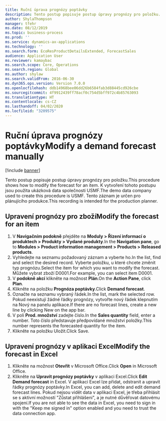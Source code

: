 ```yaml
---
title: Ruční úprava prognózy poptávky
description: Tento postup popisuje postup úpravy prognózy pro položku.
author: ShylaThompson
manager: tfehr
ms.date: 08/12/2019
ms.topic: business-process
ms.prod: ''
ms.service: dynamics-ax-applications
ms.technology: ''
ms.search.form: EcoResProductDetailsExtended, ForecastSales
audience: Application User
ms.reviewer: kamaybac
ms.search.scope: Core, Operations
ms.search.region: Global
ms.author: shylaw
ms.search.validFrom: 2016-06-30
ms.dyn365.ops.version: Version 7.0.0
ms.openlocfilehash: ddb14968bee06dd26b6584fab3d88445cd926cbe
ms.sourcegitcommit: 4f9912439ff78acf0c754d5bff972c4b85763093
ms.translationtype: HT
ms.contentlocale: cs-CZ
ms.lasthandoff: 04/02/2020
ms.locfileid: "3209575"
---
```

# <a name="modify-a-demand-forecast-manually"></a><span data-ttu-id="7aa25-103">Ruční úprava prognózy poptávky</span><span class="sxs-lookup"><span data-stu-id="7aa25-103">Modify a demand forecast manually</span></span>

[!include [banner](../../includes/banner.md)]

<span data-ttu-id="7aa25-104">Tento postup popisuje postup úpravy prognózy pro položku.</span><span class="sxs-lookup"><span data-stu-id="7aa25-104">This procedure shows how to modify the forecast for an item.</span></span> <span data-ttu-id="7aa25-105">K vytvoření tohoto postupu jsou použita ukázková data společnosti USMF.</span><span class="sxs-lookup"><span data-stu-id="7aa25-105">The demo data company used to create this procedure is USMF.</span></span> <span data-ttu-id="7aa25-106">Tento záznam je určen pro plánujícího produkce.</span><span class="sxs-lookup"><span data-stu-id="7aa25-106">This recording is intended for the production planner.</span></span> 


## <a name="modify-the-forecast-for-an-item"></a><span data-ttu-id="7aa25-107">Upravení prognózy pro zboží</span><span class="sxs-lookup"><span data-stu-id="7aa25-107">Modify the forecast for an item</span></span>
1. <span data-ttu-id="7aa25-108">V **Navigačním podokně** přejděte na **Moduly > Řízení informací o produktech > Produkty > Vydané produkty**.</span><span class="sxs-lookup"><span data-stu-id="7aa25-108">In the **Navigation pane**, go to **Modules > Product information management > Products > Released products**.</span></span>
2. <span data-ttu-id="7aa25-109">Vyhledejte na seznamu požadovaný záznam a vyberte ho.</span><span class="sxs-lookup"><span data-stu-id="7aa25-109">In the list, find and select the desired record.</span></span> <span data-ttu-id="7aa25-110">Vyberte položku, u které chcete změnit typ prognózu.</span><span class="sxs-lookup"><span data-stu-id="7aa25-110">Select the item for which you want to modify the forecast.</span></span> <span data-ttu-id="7aa25-111">Můžete vybrat zboží D0001.</span><span class="sxs-lookup"><span data-stu-id="7aa25-111">For example, you can select item D0001.</span></span>  
3. <span data-ttu-id="7aa25-112">V **podokně akcí** klikněte na možnost **Plán**.</span><span class="sxs-lookup"><span data-stu-id="7aa25-112">On the **Action Pane**, click **Plan**.</span></span>
4. <span data-ttu-id="7aa25-113">Klikněte na položku **Prognóza poptávky**.</span><span class="sxs-lookup"><span data-stu-id="7aa25-113">Click **Demand forecast**.</span></span>
5. <span data-ttu-id="7aa25-114">Označte na seznamu vybraný řádek.</span><span class="sxs-lookup"><span data-stu-id="7aa25-114">In the list, mark the selected row.</span></span> <span data-ttu-id="7aa25-115">Pokud neexistují žádné řádky prognózy, vytvořte nový řádek klepnutím na Nový na panelu aplikace.</span><span class="sxs-lookup"><span data-stu-id="7aa25-115">If there are no forecast lines, create a new line by clicking New on the app bar.</span></span>  
6. <span data-ttu-id="7aa25-116">V poli **Prod. množství** zadejte číslo.</span><span class="sxs-lookup"><span data-stu-id="7aa25-116">In the **Sales quantity** field, enter a number.</span></span> <span data-ttu-id="7aa25-117">Toto číslo představuje předpovídané množství položky.</span><span class="sxs-lookup"><span data-stu-id="7aa25-117">This number represents the forecasted quantity for the item.</span></span>  
7. <span data-ttu-id="7aa25-118">Klikněte na položku Uložit.</span><span class="sxs-lookup"><span data-stu-id="7aa25-118">Click Save.</span></span>

## <a name="modify-the-forecast-in-excel"></a><span data-ttu-id="7aa25-119">Upravení prognózy v aplikaci Excel</span><span class="sxs-lookup"><span data-stu-id="7aa25-119">Modify the forecast in Excel</span></span>
1. <span data-ttu-id="7aa25-120">Klikněte na možnost **Otevřít** v Microsoft Office.</span><span class="sxs-lookup"><span data-stu-id="7aa25-120">Click **Open** in Microsoft Office.</span></span>
2. <span data-ttu-id="7aa25-121">Klikněte na **Upravit prognózy poptávky** v aplikaci Excel.</span><span class="sxs-lookup"><span data-stu-id="7aa25-121">Click **Edit Demand forecast** in Excel.</span></span> <span data-ttu-id="7aa25-122">V aplikaci Excel lze přidat, odstranit a upravit řádky prognózy poptávky.</span><span class="sxs-lookup"><span data-stu-id="7aa25-122">In Excel, you can add, delete and edit demand forecast lines.</span></span> <span data-ttu-id="7aa25-123">Pokud nejsou vidět data v aplikaci Excel, je třeba přihlásit se s aktivní možností "Zůstat přihlášeni", a je nutné důvěřovat datovému spojení.</span><span class="sxs-lookup"><span data-stu-id="7aa25-123">If you are not able to see the data in Excel, you need to sign in with the "Keep me signed in" option enabled and you need to trust the data connection app.</span></span>  

